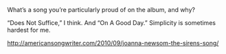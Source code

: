 What’s a song you’re particularly proud of on the album, and why?

“Does Not Suffice,” I think. And “On A Good Day.” Simplicity is sometimes hardest for me.

http://americansongwriter.com/2010/09/joanna-newsom-the-sirens-song/